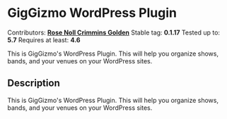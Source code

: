 # GigGizmo WordPress Plugin

Contributors: **[Rose Noll Crimmins Golden](https://mountainvalley.today/)**
Stable tag: **0.1.17**
Tested up to: **5.7**
Requires at least: **4.6**

This is GigGizmo's WordPress Plugin. This will help you organize shows, bands, and your venues on your WordPress sites.

## Description

This is GigGizmo's WordPress Plugin. This will help you organize shows, bands, and your venues on your WordPress sites.
